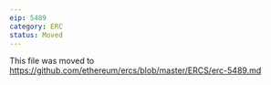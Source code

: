 ```yaml
---
eip: 5489
category: ERC
status: Moved
---
```


This file was moved to https://github.com/ethereum/ercs/blob/master/ERCS/erc-5489.md
